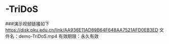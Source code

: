 # -TriDoS
###演示视频链接如下
https://disk.pku.edu.cn/link/AA936E11AD89B64F648AA7521AFD0EB3ED
文件名：demo-TriDoS.mp4
有效期限：永久有效
